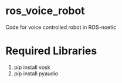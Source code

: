 # ros_voice_robot
Code for voice controlled robot in ROS-noetic
# Required Libraries
1. pip install vosk
2. pip install pyaudio
